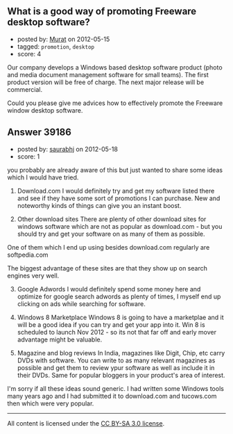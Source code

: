 ## What is a good way of promoting Freeware desktop software?

- posted by: [Murat](https://stackexchange.com/users/-1/16412-murat) on 2012-05-15
- tagged: `promotion`, `desktop`
- score: 4

Our company develops a Windows based desktop software product (photo and media document management software for small teams). The first product version will be free of charge. The next major release will be commercial.

Could you please give me advices how to effectively promote the Freeware window desktop software.





## Answer 39186

- posted by: [saurabhj](https://stackexchange.com/users/-1/17589-saurabhj) on 2012-05-18
- score: 1

you probably are already aware of this but just wanted to share some ideas which I would have tried.

1. Download.com
I would definitely try and get my software listed there and see if they have some sort of promotions I can purchase. New and noteworthy kinds of things can give you an instant boost.

2. Other download sites
There are plenty of other download sites for windows software which are not as popular as download.com - but you should try and get your software on as many of them as possible.

One of them which I end up using besides download.com regularly are softpedia.com

The biggest advantage of these sites are that they show up on search engines very well.

3. Google Adwords
I would definitely spend some money here and optimize for google search adwords as plenty of times, I myself end up clicking on ads while searching for software.

4. Windows 8 Marketplace
Windows 8 is going to have a marketplae and it will be a good idea if you can try and get your app into it. Win 8 is scheduled to launch Nov 2012 - so its not that far off and early mover advantage might be valuable.

5. Magazine and blog reviews
In India, magazines like Digit, Chip, etc carry DVDs with software. You can write to as many relevant magazines as possible and get them to review ypur software as well as include it in their DVDs. Same for popular bloggers in your product's area of interest.

I'm sorry if all these ideas sound generic. I had written some Windows tools many years ago and I had submitted it to download.com and tucows.com then which were very popular.



---

All content is licensed under the [CC BY-SA 3.0 license](https://creativecommons.org/licenses/by-sa/3.0/).
